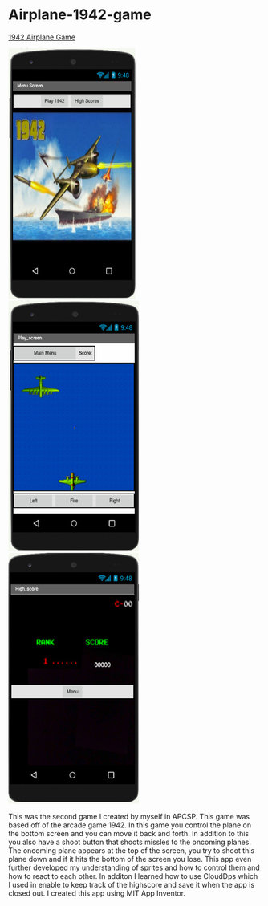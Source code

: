 # Airplane-1942-game
[1942 Airplane Game](https://github.com/ParkerJ30/Airplane-1942-game)

<img src="https://github.com/ParkerJ30/Airplane-1942-game/blob/main/Screen%20Shot%202021-01-11%20at%207.25.45%20PM.png" height="500" width="253"><img src="https://github.com/ParkerJ30/Airplane-1942-game/blob/main/Screen%20Shot%202021-01-11%20at%207.29.48%20PM.png" height="500" width="260"><img src="https://github.com/ParkerJ30/Airplane-1942-game/blob/main/Screen%20Shot%202021-01-11%20at%207.25.59%20PM.png" height="500" width="260">

This was the second game I created by myself in APCSP. This game was based off of the arcade game 1942. In this game you control the plane on the bottom screen and you can move it back and forth. In addition to this you also have a shoot button that shoots missles to the oncoming planes. The oncoming plane appears at the top of the screen, you try to shoot this plane down and if it hits the bottom of the screen you lose. This app even further developed my understanding of sprites and how to control them and how to react to each other. In additon I learned how to use CloudDps which I used in enable to keep track of the highscore and save it when the app is closed out.  I created this app using MIT App Inventor.
